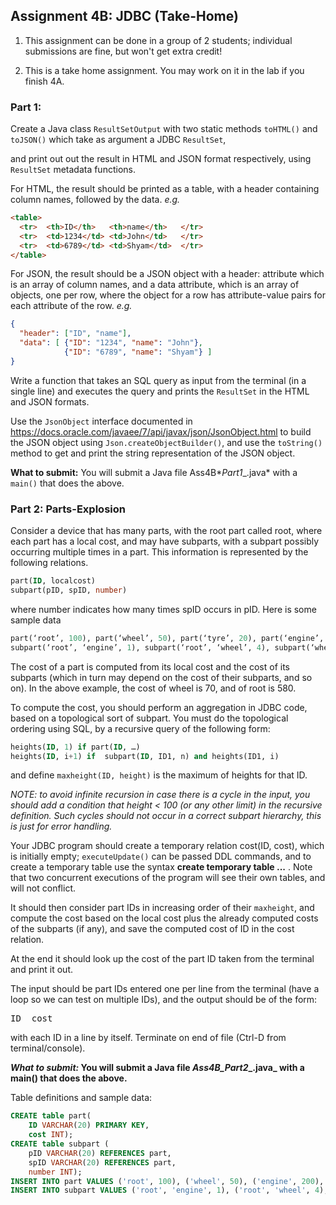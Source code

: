 ## Assignment 4B: JDBC (Take-Home)

1. This assignment can be done in a group of 2 students; individual submissions are fine, but won't get extra credit!

2. This is a take home assignment. You may work on it in the lab if you finish 4A.

### Part 1:

Create a Java class `ResultSetOutput` with two static methods `toHTML()` and `toJSON()` which take as argument a JDBC `ResultSet`,

and print out out the result in HTML and JSON format respectively, using `ResultSet` metadata functions.

For HTML, the result should be printed as a table, with a header containing column names, followed by the data. _e.g._ 

```html
<table>
  <tr>  <th>ID</th>   <th>name</th>   </tr> 
  <tr>  <td>1234</td> <td>John</td>   </tr>
  <tr>  <td>6789</td> <td>Shyam</td>  </tr>
</table>
```


For JSON, the result should be a JSON object with a header: attribute which is an array of column names, and a data attribute, which is an array of objects, one per row, where the object for a row has attribute-value pairs for each attribute of the row. _e.g._

```json
{
  "header": ["ID", "name"],
  "data": [ {"ID": "1234", "name": "John"},
            {"ID": "6789", "name": "Shyam"} ]
}
```

Write a function that takes an SQL query as input from the terminal (in a single line) and executes the query and prints the `ResultSet` in the HTML and JSON formats. 

Use the `JsonObject` interface documented in https://docs.oracle.com/javaee/7/api/javax/json/JsonObject.html to build the JSON object using `Json.createObjectBuilder()`, and use the `toString()` method to get and print the string representation of the JSON object.

**What to submit:** You will submit a Java file Ass4B*_Part1__.java* with a `main()` that does the above.



### Part 2: Parts-Explosion

Consider a device that has many parts, with the root part called root, where each part has a local cost, and may have subparts, with a subpart possibly occurring multiple times in a part. This information is represented by the following relations.

```sql
part(ID, localcost)
subpart(pID, spID, number)
```

where number indicates how many times spID occurs in pID. Here is some sample data 

```sql
part(‘root’, 100), part(‘wheel’, 50), part(‘tyre’, 20), part(‘engine’, 200)
subpart(‘root’, ‘engine’, 1), subpart(‘root’, ‘wheel’, 4), subpart(‘wheel’, ‘tyre’, 1)
```

The cost of a part is computed from its local cost and the cost of its subparts (which in turn may depend on the cost of their subparts, and so on). In the above example, the cost of wheel is 70, and of root is 580.

To compute the cost, you should perform an aggregation in JDBC code, based on a topological sort of subpart. You must do the topological ordering using SQL, by a recursive query of the following form:

```sql
heights(ID, 1) if part(ID, …)
heights(ID, i+1) if  subpart(ID, ID1, n) and heights(ID1, i)
```

and define `maxheight(ID, height)` is the maximum of heights for that ID. 

*NOTE: to avoid infinite recursion in case there is a cycle in the input, you should add a condition that height < 100 (or any other limit) in the recursive definition. Such cycles should not occur in a correct subpart hierarchy, this is just for error handling.*

Your JDBC program should create a temporary relation cost(ID, cost), which is initially empty; `executeUpdate()` can be passed DDL commands, and to create a temporary table use the syntax **create temporary table ...** . Note that two concurrent executions of the program will see their own tables, and will not conflict.

It should then consider part IDs in increasing order of their `maxheight`, and compute the cost based on the local cost plus the already computed costs of the subparts (if any), and save the computed cost of ID in the cost relation. 

At the end it should look up the cost of the part ID taken from the terminal and print it out.

The input should be part IDs entered one per line from the terminal (have a loop so we can test on multiple IDs), and the output should be of the form:

<pre>
ID  cost    
</pre>

with each ID in a line by itself. Terminate on end of file (Ctrl-D from terminal/console).



**_What to submit:_ You will submit a Java file _Ass4B\_Part2__.java_ with a main() that does the above.**

Table definitions and sample data:

```sql
CREATE table part( 
    ID VARCHAR(20) PRIMARY KEY, 
    cost INT);
CREATE table subpart (
    pID VARCHAR(20) REFERENCES part,
    spID VARCHAR(20) REFERENCES part,
    number INT);
INSERT INTO part VALUES ('root', 100), ('wheel', 50), ('engine', 200), ('tyre', 20);
INSERT INTO subpart VALUES ('root', 'engine', 1), ('root', 'wheel', 4), ('wheel', 'tyre', 1);
```